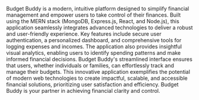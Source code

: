 
Budget Buddy is a modern, intuitive platform designed to simplify financial management and empower users to take control of their finances. Built using the MERN stack (MongoDB, Express.js, React, and Node.js), this application seamlessly integrates advanced technologies to deliver a robust and user-friendly experience.
Key features include secure user authentication, a personalized dashboard, and comprehensive tools for logging expenses and incomes. The application also provides insightful visual analytics, enabling users to identify spending patterns and make informed financial decisions. Budget Buddy's streamlined interface ensures that users, whether individuals or families, can effortlessly track and manage their budgets.
This innovative application exemplifies the potential of modern web technologies to create impactful, scalable, and accessible financial solutions, prioritizing user satisfaction and efficiency. Budget Buddy is your partner in achieving financial clarity and control.

